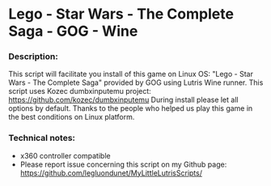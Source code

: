 # Lego - Star  Wars - The Complete Saga - GOG - Wine

### Description:
This script will facilitate you install of this game on Linux OS:
"Lego - Star Wars - The Complete Saga" provided by GOG using Lutris Wine runner. 
This script uses Kozec dumbxinputemu project: https://github.com/kozec/dumbxinputemu
During install please let all options by default.
Thanks to the people who helped us play this game in the best conditions on Linux platform.

### Technical notes:
- x360 controller compatible
- Please report issue concerning this script on my Github page:
https://github.com/legluondunet/MyLittleLutrisScripts/
